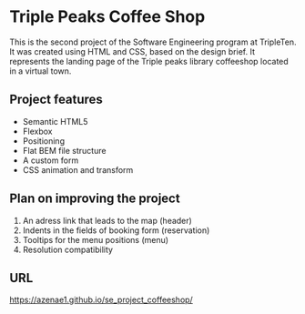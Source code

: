 # Triple Peaks Coffee Shop

This is the second project of the Software Engineering program at TripleTen. It was created using HTML and CSS, based on the design brief. It represents the landing page of the Triple peaks library coffeeshop located in a virtual town.

## Project features

- Semantic HTML5
- Flexbox
- Positioning
- Flat BEM file structure
- A custom form
- CSS animation and transform

## Plan on improving the project

1. An adress link that leads to the map (header)
2. Indents in the fields of booking form (reservation)
3. Tooltips for the menu positions (menu)
4. Resolution compatibility

## URL
https://azenae1.github.io/se_project_coffeeshop/
